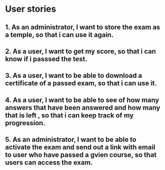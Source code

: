 # User stories
## 1. As an administrator, I want to store the exam as a temple, so that i can use it again.
## 2. As a user, I want to get my score, so that i can know if i passsed the test.
## 3. As a user, I want to be able to download a certificate of a passed exam, so that i can use it.
## 4. As a user, I want to be able to see of how many answers that have been answered and how many that is left , so that i can keep track of my progression.
## 5. As an administrator, I want to be able to activate the exam and send out a link with email to user who have passed a gvien course, so that users can access the exam.
